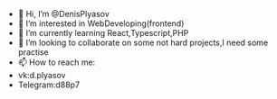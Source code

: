 - 👋 Hi, I’m @DenisPlyasov
- 👀 I’m interested in WebDeveloping(frontend)
- 🌱 I’m currently learning React,Typescript,PHP
- 💞️ I’m looking to collaborate on some not hard projects,I need some practise
- 📫 How to reach me:
-   vk:d.plyasov
-   Telegram:d88p7
<!---
DenisPlyasov/DenisPlyasov is a ✨ special ✨ repository because its `README.md` (this file) appears on your GitHub profile.
You can click the Preview link to take a look at your changes.
--->

